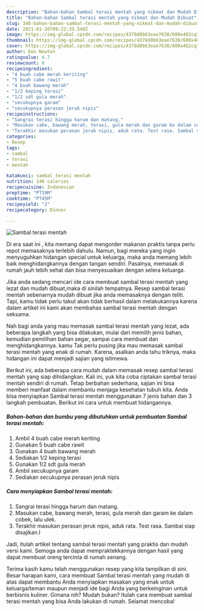 ```yaml
---
description: "Bahan-bahan Sambal terasi mentah yang nikmat dan Mudah Dibuat"
title: "Bahan-bahan Sambal terasi mentah yang nikmat dan Mudah Dibuat"
slug: 348-bahan-bahan-sambal-terasi-mentah-yang-nikmat-dan-mudah-dibuat
date: 2021-01-26T09:22:33.548Z
image: https://img-global.cpcdn.com/recipes/4378d8b63eae7638/680x482cq70/sambal-terasi-mentah-foto-resep-utama.jpg
thumbnail: https://img-global.cpcdn.com/recipes/4378d8b63eae7638/680x482cq70/sambal-terasi-mentah-foto-resep-utama.jpg
cover: https://img-global.cpcdn.com/recipes/4378d8b63eae7638/680x482cq70/sambal-terasi-mentah-foto-resep-utama.jpg
author: Don Newton
ratingvalue: 4.7
reviewcount: 6
recipeingredient:
- "4 buah cabe merah keriting"
- "5 buah cabe rawit"
- "4 buah bawang merah"
- "1/2 keping terasi"
- "1/2 sdt gula merah"
- "secukupnya garam"
- "secukupnya perasan jeruk nipis"
recipeinstructions:
- "Sangrai terasi hingga harum dan matang."
- "Masukan cabe, bawang merah, terasi, gula merah dan garam ke dalam cobek, lalu ulek."
- "Terakhir masukan perasan jeruk nipis, aduk rata. Test rasa. Sambal siap disajikan.l"
categories:
- Resep
tags:
- sambal
- terasi
- mentah

katakunci: sambal terasi mentah 
nutrition: 140 calories
recipecuisine: Indonesian
preptime: "PT19M"
cooktime: "PT45M"
recipeyield: "2"
recipecategory: Dinner

---
```



![Sambal terasi mentah](https://img-global.cpcdn.com/recipes/4378d8b63eae7638/680x482cq70/sambal-terasi-mentah-foto-resep-utama.jpg)

Di era  saat ini , kita memang dapat mengorder makanan praktis tanpa perlu repot memasaknya terlebih dahulu. Namun, bagi mereka yang ingin menyuguhkan hidangan special untuk keluarga, maka anda memang lebih baik menghidangkannya dengan tangan sendiri. Pasalnya, memasak di rumah jauh lebih sehat dan bisa menyesuaikan dengan selera keluarga.

Jika anda sedang mencari ide cara membuat sambal terasi mentah yang lezat dan mudah dibuat,maka di sinilah tempatnya. Resep sambal terasi mentah  sebenarnya mudah dibuat jika anda memasaknya dengan teliti. Tapi, kamu tidak perlu takut akan tidak berhasil dalam melakukannya 
karena dalam artikel ini kami akan membahas sambal terasi mentah dengan seksama.  



Nah bagi anda yang mau memasak sambal terasi mentah yang lezat, ada beberapa langkah yang bisa dilakukan, mulai dari memilih jenis bahan, kemudian pemilihan bahan segar, sampai cara membuat dan menghidangkannya. kamu Tak perlu pusing jika mau memasak sambal terasi mentah yang enak di rumah. Karena, asalkan anda  tahu triknya, maka hidangan ini dapat menjadi sajian yang istimewa.

Berikut ini, ada beberapa cara mudah dalam memasak resep sambal terasi mentah yang siap dihidangkan. Kali ini, yuk kita coba ciptakan sambal terasi mentah sendiri di rumah. Tetap berbahan sederhana, sajian ini bisa memberi manfaat dalam membantu menjaga kesehatan tubuh kita. Anda bisa menyiapkan Sambal terasi mentah menggunakan 7 jenis bahan dan 3 langkah pembuatan. Berikut ini cara untuk membuat hidangannya.

<!--inarticleads1-->

##### Bahan-bahan dan bumbu yang dibutuhkan untuk pembuatan Sambal terasi mentah:

1. Ambil 4 buah cabe merah keriting
1. Gunakan 5 buah cabe rawit
1. Gunakan 4 buah bawang merah
1. Sediakan 1/2 keping terasi
1. Gunakan 1/2 sdt gula merah
1. Ambil secukupnya garam
1. Sediakan secukupnya perasan jeruk nipis




<!--inarticleads2-->

##### Cara menyiapkan Sambal terasi mentah:

1. Sangrai terasi hingga harum dan matang.
1. Masukan cabe, bawang merah, terasi, gula merah dan garam ke dalam cobek, lalu ulek.
1. Terakhir masukan perasan jeruk nipis, aduk rata. Test rasa. Sambal siap disajikan.l




Jadi, itulah artikel tentang  sambal terasi mentah  yang praktis dan mudah versi kami. Semoga anda dapat mempraktekkannya dengan hasil yang dapat membuat oreng tercinta di rumah senang. 

Terima kasih kamu telah menggunakan resep yang kita tampilkan di sini. Besar harapan kami, cara membuat  Sambal terasi mentah yang mudah di atas dapat membantu Anda menyiapkan masakan yang enak untuk keluarga/teman maupun menjadi ide bagi Anda yang berkeinginan untuk berbisnis kuliner. Gimana nih? Mudah bukan? Itulah cara membuat sambal terasi mentah yang bisa Anda lakukan di rumah. Selamat mencoba!


